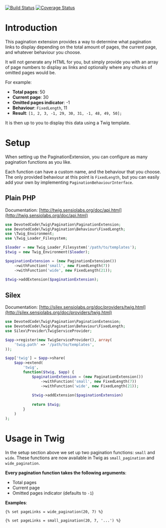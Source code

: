 [![Build Status](https://travis-ci.org/bertramakers/twig-pagination.svg?branch=master)](https://travis-ci.org/bertramakers/twig-pagination)
[![Coverage Status](https://coveralls.io/repos/bertramakers/twig-pagination/badge.svg?branch=master&service=github)](https://coveralls.io/github/bertramakers/twig-pagination?branch=master)

# Introduction

This pagination extension provides a way to determine what pagination links to
display depending on the total amount of pages, the current page, and whatever
behaviour you choose.

It will not generate any HTML for you, but simply provide you with an array of
page numbers to display as links and optionally where any chunks of omitted
pages would be.

For example:

* **Total pages**: 50
* **Current page**: 30
* **Omitted pages indicator**: -1
* **Behaviour**: `FixedLength`, 11
* **Result**: `[1, 2, 3, -1, 29, 30, 31, -1, 48, 49, 50];`

It is then up to you to display this data using a Twig template.

# Setup

When setting up the PaginationExtension, you can configure as many pagination
functions as you like. 

Each function can have a custom name, and the behaviour that you choose. The 
only provided behaviour at this point is `FixedLength`, but you can easily add 
your own by implementing `PaginationBehaviourInterface`.

## Plain PHP

Documentation: [http://twig.sensiolabs.org/doc/api.html](http://twig.sensiolabs.org/doc/api.html)

```php
use DevotedCode\Twig\Pagination\PaginationExtension;
use DevotedCode\Twig\Pagination\Behaviour\FixedLength;
use \Twig_Environment;
use \Twig_Loader_Filesystem;

$loader = new Twig_Loader_Filesystem('/path/to/templates');
$twig = new Twig_Environment($loader);

$paginationExtension = (new PaginationExtension())
    ->withFunction('small', new FixedLength(7))
    ->withFunction('wide', new FixedLength(21));
    
$twig->addExtension($paginationExtension);
```

## Silex

Documentation: [http://silex.sensiolabs.org/doc/providers/twig.html](http://silex.sensiolabs.org/doc/providers/twig.html)

```php
use DevotedCode\Twig\Pagination\PaginationExtension;
use DevotedCode\Twig\Pagination\Behaviour\FixedLength;
use Silex\Provider\TwigServiceProvider;

$app->register(new TwigServiceProvider(), array(
    'twig.path' => '/path/to/templates',
));

$app['twig'] = $app->share(
    $app->extend(
        'twig', 
        function($twig, $app) {
            $paginationExtension = (new PaginationExtension())
                ->withFunction('small', new FixedLength(7))
                ->withFunction('wide', new FixedLength(21));
        
            $twig->addExtension($paginationExtension)
        
            return $twig;
        }
    )
);
```

# Usage in Twig

In the setup section above we set up two pagination functions: `small` and `wide`.
These functions are now available in Twig as `small_pagination` and `wide_pagination`.

**Every pagination function takes the following arguments**:
* Total pages
* Current page
* Omitted pages indicator (defaults to `-1`)

**Examples**:
```twig
{% set pageLinks = wide_pagination(20, 7) %}
```

```twig
{% set pageLinks = small_pagination(20, 7, '...') %}
```
